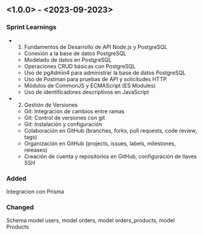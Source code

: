 ## <1.0.0> - <2023-09-2023>

### Sprint Learnings

+ 1. Fundamentos de Desarrollo de API Node.js y PostgreSQL

    - Conexión a la base de datos PostgreSQL
    - Modelado de datos en PostgreSQL
    - Operaciones CRUD básicas con PostgreSQL
    - Uso de pgAdmin4 para administrar la base de datos PostgreSQL
    - Uso de Postman para pruebas de API y solicitudes HTTP
    - Módulos de CommonJS y ECMAScript (ES Modules)
    - Uso de identificadores descriptivos en JavaScript

+ 2. Gestión de Versiones 

    - Git: Integración de cambios entre ramas
    - Git: Control de versiones con git
    - Git: Instalación y configuración
    - Colaboración en GitHub (branches, forks, pull requests, code review, tags)
    - Organización en GitHub (projects, issues, labels, milestones, releases)
    - Creación de cuenta y repositorios en GitHub, configuración de llaves SSH

### Added

Integracion con Prisma

### Changed

Schema model users, model orders, model orders_products, model Products


